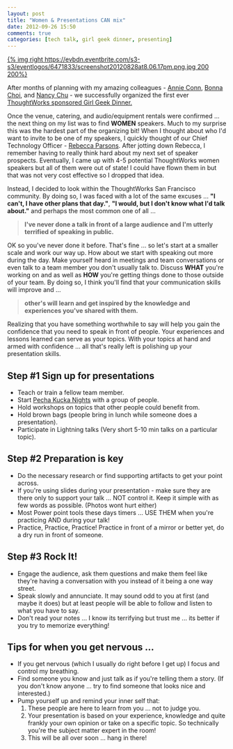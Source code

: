 ```yaml
---
layout: post
title: "Women & Presentations CAN mix"
date: 2012-09-26 15:50
comments: true
categories: [tech talk, girl geek dinner, presenting]
---
```


[{% img right https://evbdn.eventbrite.com/s3-s3/eventlogos/6471833/screenshot20120828at8.06.17pm.png.jpg 200 200%}](http://www.bayareagirlgeekdinners.com/bay-area-girl-geek-dinner-25-sponsored-by-thoughtworks/)

After months of planning with my amazing colleagues - [Annie Conn](https://twitter.com/AConnJob), [Bonna Choi](http://www.bonnachoi.com), and [Nancy Chu](http://www.nanchu.me/) - we successfully organized the first ever [ThoughtWorks sponsored Girl Geek Dinner.](http://www.bayareagirlgeekdinners.com/bay-area-girl-geek-dinner-25-sponsored-by-thoughtworks/) 

Once the venue, catering, and audio/equipment rentals were confirmed ... the next thing on my list was to find **WOMEN** speakers. Much to my surprise this was the hardest part of the organizing bit! When I thought about who I'd want to invite to be one of my speakers, I quickly thought of our Chief Technology Officer - [Rebecca Parsons](http://join.thoughtworks.com/profiles/rebecca-parsons). After jotting down Rebecca, I remember having to really think hard about my next set of speaker prospects. Eventually, I came up with 4-5 potential ThoughtWorks women speakers but all of them were out of state! I could have flown them in but that was not very cost effective so I dropped that idea.

Instead, I decided to look within the ThoughtWorks San Francisco community. By doing so, I was faced with a lot of the same excuses ... **"I can't, I have other plans that day."**, **"I would, but I don't know what I'd talk about."** and perhaps the most common one of all ...

> **I've never done a talk in front of a large audience and I'm utterly terrified of speaking in public.**

OK so you've never done it before. That's fine ... so let's start at a smaller scale and work our way up. How about we start with speaking out more during the day. Make yourself heard in meetings and team conversations or even talk to a team member you don't usually talk to. Discuss **WHAT** you're working on and as well as **HOW** you're getting things done to those outside of your team. By doing so, I think you'll find that your communication skills will improve and ...

> **other's will learn and get inspired by the knowledge and experiences you've shared with them.**

Realizing that you have something worthwhile to say will help you gain the confidence that you need to speak in front of people. Your experiences and lessons learned can serve as your topics. With your topics at hand and armed with confidence ... all that's really left is polishing up your presentation skills. 

## Step #1 Sign up for presentations

* Teach or train a fellow team member.
* Start [Pecha Kucka Nights](http://www.pecha-kucha.org/) with a group of people.
* Hold workshops on topics that other people could benefit from.
* Hold brown bags (people bring in lunch while someone does a presentation).
* Participate in Lightning talks (Very short 5-10 min talks on a particular topic).

## Step #2 Preparation is key

* Do the necessary research or find supporting artifacts to get your point across.
* If you're using slides during your presentation - make sure they are there only to support your talk ... NOT control it. Keep it simple with as few words as possible. (Photos wont hurt either)
* Most Power point tools these days timers ... USE THEM when you're practicing AND during your talk!
* Practice, Practice, Practice! Practice in front of a mirror or better yet, do a dry run in front of someone.

## Step #3 Rock It!

* Engage the audience, ask them questions and make them feel like they're having a conversation with you instead of it being a one way street.
* Speak slowly and annunciate. It may sound odd to you at first (and maybe it does) but at least people will be able to follow and listen to what you have to say.
* Don't read your notes ... I know its terrifying but trust me ... its better if you try to memorize everything! 

## Tips for when you get nervous ...
* If you get nervous (which I usually do right before I get up) I focus and control my breathing.
* Find someone you know and just talk as if you're telling them a story. (If you don't know anyone ... try to find someone that looks nice and interested.)
* Pump yourself up and remind your inner self that:
	1. These people are here to learn from you ... not to judge you.
	2. Your presentation is based on your experience, knowledge and quite frankly your own opinion or take on a specific topic. So technically you're the subject matter expert in the room!
	3. This will be all over soon ... hang in there!






